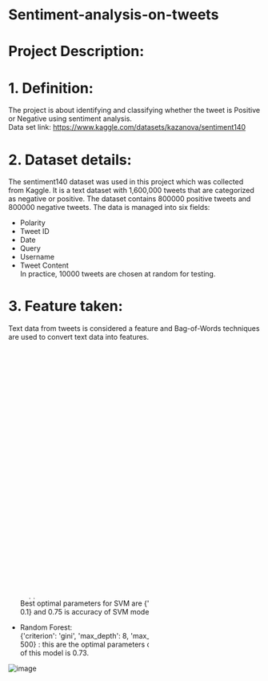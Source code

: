 # Sentiment-analysis-on-tweets

# Project Description:
# 1.	Definition:
The project is about identifying and classifying whether the tweet is Positive or Negative using sentiment analysis.  <br />
Data set link:	https://www.kaggle.com/datasets/kazanova/sentiment140
# 2.	Dataset details: 
The sentiment140 dataset was used in this project which was collected from Kaggle. It is a text dataset with 1,600,000 tweets that are categorized as negative or positive. The dataset contains 800000 positive tweets and 800000 negative tweets. The data is managed into six fields:
- Polarity
- Tweet ID
- Date
- Query 
- Username 
- Tweet Content<br />
In practice, 10000 tweets are chosen at random for testing.
# 3.	Feature taken:
Text data from tweets is considered a feature and Bag-of-Words techniques are used to convert text data into features.   
# 4.	Hyper parameter tuning:
To choose optimal parameter for machine learning model I have applied hyperparameter tuning technique. In this process I have used GridSearchCV sklearn library. This library allows you to iterate through specified hyperparameters and fit our model to training data and from result we can choose the best hyperparameters for our model. 
# 5.	Algorithms used:
Four classification algorithms are used in this project. Random forest, SVM, nave bayes, and logistic regression The accuracy of logistic is 0.75, naive Bayes is 73, SVM is 0.75, and random forest is 0.73.

 
- Logistic Regression: <br />
Using hyper parameter technique I have chosen best parameter for the logistic regression. GridSearchCV find (C =2, max_iter = 100, solver= 'saga') hyperparameters for logistic regression. The accuracy of this model is 0.75.

- Bernoulli Naïve Bayes:  <br />
Optimal parameters for Bernoulli Naïve Bayes is 'alpha': 1.0 and accuracy of naive bayes model is 0.73.   

- Support Vector Machine:<br />
Best optimal parameters for SVM are {'C': 1, 'kernel': 'linear', 'gamma': 0.1} and 0.75 is accuracy of SVM model. 
- Random Forest:<br />
{'criterion': 'gini',
 'max_depth': 8,
 'max_features': 'auto',
 'n_estimators': 500} : this are the optimal parameters of Random Forest and accuracy of this model is 0.73.
 

![image](https://user-images.githubusercontent.com/66068702/165537573-0473a528-76c4-440b-bdba-8e0011111a36.png)

